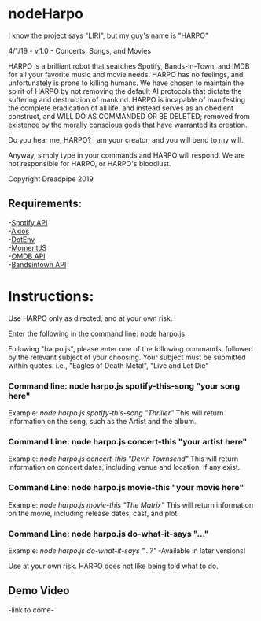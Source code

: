 # nodeHarpo
I know the project says "LIRI", but my guy's name is "HARPO"

4/1/19 - v.1.0 - Concerts, Songs, and Movies

HARPO is a brilliant robot that searches Spotify, Bands-in-Town, and IMDB for all your favorite music and movie needs.  HARPO has no feelings, and unfortunately is prone to killing humans.  We have chosen to maintain the spirit of HARPO by not removing the default AI protocols that dictate the suffering and destruction of mankind.  HARPO is incapable of manifesting the complete eradication of all life, and instead serves as an obedient construct, and WILL DO AS COMMANDED OR BE DELETED; removed from existence by the morally conscious gods that have warranted its creation.

Do you hear me, HARPO?  I am your creator, and you will bend to my will.

Anyway, simply type in your commands and HARPO will respond.  We are not responsible for HARPO, or HARPO's bloodlust.  

Copyright Dreadpipe 2019

## Requirements:
-<a href="https://www.npmjs.com/package/node-spotify-api">Spotify API</a>
<br>
-<a href="https://www.npmjs.com/package/axios">Axios</a>
<br>
-<a href="https://www.npmjs.com/package/dotenv">DotEnv</a>
<br>
-<a href="https://www.npmjs.com/package/moment">MomentJS</a>
<br>
-<a href="http://www.omdbapi.com/">OMDB API</a>
<br>
-<a href="http://www.artists.bandsintown.com/bandsintown-api">Bandsintown API</a>


# Instructions:

Use HARPO only as directed, and at your own risk.

Enter the following in the command line: 
node harpo.js

Following "harpo.js", please enter one of the following commands, followed by the relevant subject of your choosing.  Your subject must be submitted within quotes. i.e., "Eagles of Death Metal", "Live and Let Die"

### Command line: node harpo.js spotify-this-song "your song here"
Example: <em>node harpo.js spotify-this-song "Thriller"</em>
This will return information on the song, such as the Artist and the album.

### Command Line: node harpo.js concert-this "your artist here"
Example: <em>node harpo.js concert-this "Devin Townsend"</em>
This will return information on concert dates, including venue and location, if any exist.

### Command Line: node harpo.js movie-this "your movie here"
Example: <em>node harpo.js movie-this "The Matrix"</em>
This will return information on the movie, including release dates, cast, and plot.

### Command Line: node harpo.js do-what-it-says "..."
Example: <em>node harpo.js do-what-it-says "...?"</em>
-Available in later versions!

Use at your own risk.  HARPO does not like being told what to do.

## Demo Video
-link to come-
